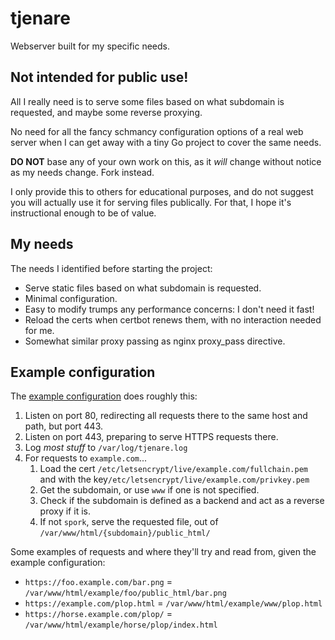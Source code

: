 # tjenare
Webserver built for my specific needs.

## Not intended for public use!

All I really need is to serve some files based on what subdomain is requested, and maybe some reverse proxying.

No need for all the fancy schmancy configuration options of a real web server when I can get away with a tiny Go project to cover the same needs.

**DO NOT** base any of your own work on this, as it *will* change without notice as my needs change. Fork instead.

I only provide this to others for educational purposes, and do not suggest you will actually use it for serving files publically. For that, I hope it's instructional enough to be of value.

## My needs

The needs I identified before starting the project:
* Serve static files based on what subdomain is requested.
* Minimal configuration.
* Easy to modify trumps any performance concerns: I don't need it fast!
* Reload the certs when certbot renews them, with no interaction needed for me.
* Somewhat similar proxy passing as nginx proxy_pass directive.

## Example configuration

The [example configuration](example_configuration.json) does roughly this:

1. Listen on port 80, redirecting all requests there to the same host and path, but port 443.
2. Listen on port 443, preparing to serve HTTPS requests there.
3. Log *most stuff* to `/var/log/tjenare.log`
4. For requests to `example.com`...
    1. Load the cert `/etc/letsencrypt/live/example.com/fullchain.pem` and with the key`/etc/letsencrypt/live/example.com/privkey.pem`
    2. Get the subdomain, or use `www` if one is not specified.
    3. Check if the subdomain is defined as a backend and act as a reverse proxy if it is.
    4. If not `spork`, serve the requested file, out of `/var/www/html/{subdomain}/public_html/`

Some examples of requests and where they'll try and read from, given the example configuration:
* `https://foo.example.com/bar.png` = `/var/www/html/example/foo/public_html/bar.png`
* `https://example.com/plop.html` = `/var/www/html/example/www/plop.html`
* `https://horse.example.com/plop/` = `/var/www/html/example/horse/plop/index.html`